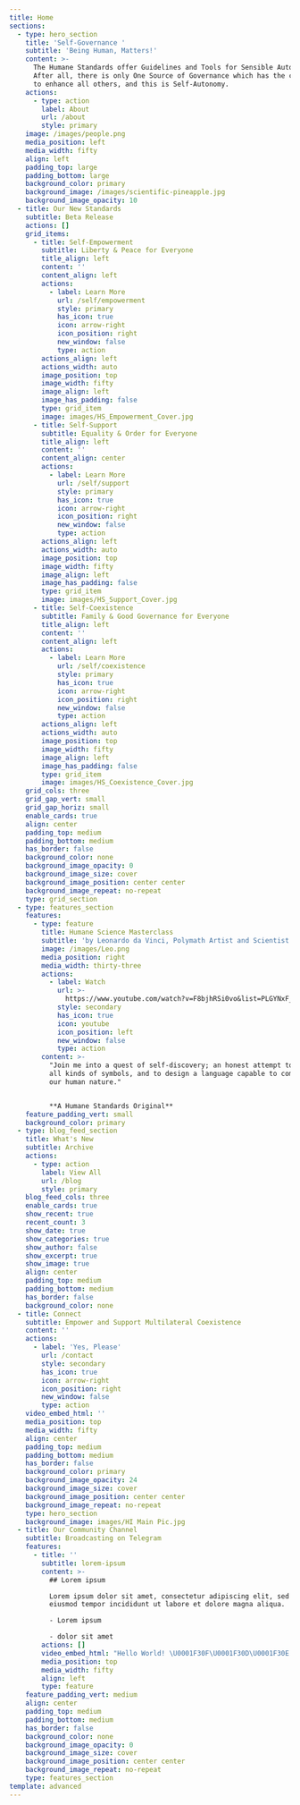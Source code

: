 ```yaml
---
title: Home
sections:
  - type: hero_section
    title: 'Self-Governance '
    subtitle: 'Being Human, Matters!'
    content: >-
      The Humane Standards offer Guidelines and Tools for Sensible Autonomy.
      After all, there is only One Source of Governance which has the capacity
      to enhance all others, and this is Self-Autonomy.
    actions:
      - type: action
        label: About
        url: /about
        style: primary
    image: /images/people.png
    media_position: left
    media_width: fifty
    align: left
    padding_top: large
    padding_bottom: large
    background_color: primary
    background_image: /images/scientific-pineapple.jpg
    background_image_opacity: 10
  - title: Our New Standards
    subtitle: Beta Release
    actions: []
    grid_items:
      - title: Self-Empowerment
        subtitle: Liberty & Peace for Everyone
        title_align: left
        content: ''
        content_align: left
        actions:
          - label: Learn More
            url: /self/empowerment
            style: primary
            has_icon: true
            icon: arrow-right
            icon_position: right
            new_window: false
            type: action
        actions_align: left
        actions_width: auto
        image_position: top
        image_width: fifty
        image_align: left
        image_has_padding: false
        type: grid_item
        image: images/HS_Empowerment_Cover.jpg
      - title: Self-Support
        subtitle: Equality & Order for Everyone
        title_align: left
        content: ''
        content_align: center
        actions:
          - label: Learn More
            url: /self/support
            style: primary
            has_icon: true
            icon: arrow-right
            icon_position: right
            new_window: false
            type: action
        actions_align: left
        actions_width: auto
        image_position: top
        image_width: fifty
        image_align: left
        image_has_padding: false
        type: grid_item
        image: images/HS_Support_Cover.jpg
      - title: Self-Coexistence
        subtitle: Family & Good Governance for Everyone
        title_align: left
        content: ''
        content_align: left
        actions:
          - label: Learn More
            url: /self/coexistence
            style: primary
            has_icon: true
            icon: arrow-right
            icon_position: right
            new_window: false
            type: action
        actions_align: left
        actions_width: auto
        image_position: top
        image_width: fifty
        image_align: left
        image_has_padding: false
        type: grid_item
        image: images/HS_Coexistence_Cover.jpg
    grid_cols: three
    grid_gap_vert: small
    grid_gap_horiz: small
    enable_cards: true
    align: center
    padding_top: medium
    padding_bottom: medium
    has_border: false
    background_color: none
    background_image_opacity: 0
    background_image_size: cover
    background_image_position: center center
    background_image_repeat: no-repeat
    type: grid_section
  - type: features_section
    features:
      - type: feature
        title: Humane Science Masterclass
        subtitle: 'by Leonardo da Vinci, Polymath Artist and Scientist'
        image: /images/Leo.png
        media_position: right
        media_width: thirty-three
        actions:
          - label: Watch
            url: >-
              https://www.youtube.com/watch?v=F8bjhRSi0vo&list=PLGYNxF_pnQgv9WorsLMsTjJXWMGxWSnlX
            style: secondary
            has_icon: true
            icon: youtube
            icon_position: left
            new_window: false
            type: action
        content: >-
          "Join me into a quest of self-discovery; an honest attempt to decode
          all kinds of symbols, and to design a language capable to communicate
          our human nature."


          **A Humane Standards Original**
    feature_padding_vert: small
    background_color: primary
  - type: blog_feed_section
    title: What's New
    subtitle: Archive
    actions:
      - type: action
        label: View All
        url: /blog
        style: primary
    blog_feed_cols: three
    enable_cards: true
    show_recent: true
    recent_count: 3
    show_date: true
    show_categories: true
    show_author: false
    show_excerpt: true
    show_image: true
    align: center
    padding_top: medium
    padding_bottom: medium
    has_border: false
    background_color: none
  - title: Connect
    subtitle: Empower and Support Multilateral Coexistence
    content: ''
    actions:
      - label: 'Yes, Please'
        url: /contact
        style: secondary
        has_icon: true
        icon: arrow-right
        icon_position: right
        new_window: false
        type: action
    video_embed_html: ''
    media_position: top
    media_width: fifty
    align: center
    padding_top: medium
    padding_bottom: medium
    has_border: false
    background_color: primary
    background_image_opacity: 24
    background_image_size: cover
    background_image_position: center center
    background_image_repeat: no-repeat
    type: hero_section
    background_image: images/HI Main Pic.jpg
  - title: Our Community Channel
    subtitle: Broadcasting on Telegram
    features:
      - title: ''
        subtitle: lorem-ipsum
        content: >-
          ## Lorem ipsum

          Lorem ipsum dolor sit amet, consectetur adipiscing elit, sed do
          eiusmod tempor incididunt ut labore et dolore magna aliqua.

          - Lorem ipsum

          - dolor sit amet
        actions: []
        video_embed_html: "Hello World! \U0001F30F\U0001F30D\U0001F30E We are Broadcasting Live from Planet Earth \U0001F601 Join our Family and Receive our News & Updates through this Channel."
        media_position: top
        media_width: fifty
        align: left
        type: feature
    feature_padding_vert: medium
    align: center
    padding_top: medium
    padding_bottom: medium
    has_border: false
    background_color: none
    background_image_opacity: 0
    background_image_size: cover
    background_image_position: center center
    background_image_repeat: no-repeat
    type: features_section
template: advanced
---
```

